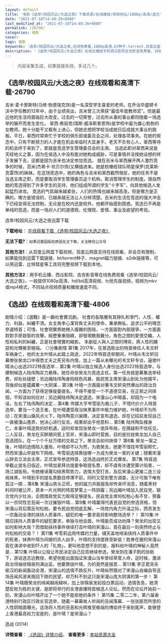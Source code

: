 ```yaml
---
layout: default
title: '电影《选举/校园风云/大选之夜》下载资源/在线播放/视频地址/1080p/高清/蓝光'
date: "2021-07-10T14:40:26+0800"
last_modified_at: "2021-07-10T14:40:26+0800"
permalink: /26790/
categories: 电影
cover:
tags: 电影
keywords: '选举/校园风云/大选之夜,在线免费看,1080p高清,bt种子,torrent,百度云盘,magnet,磁力链,迅雷下载资源'
description: '《选举/校园风云/大选之夜》在线云播放手机西瓜影院吉吉影音免费看，1080p高清bd/hd未删减完整版和tc抢先枪版，mkv/mp4格式，附带bt/torrent种子、magnet/磁力链、百度云盘、网盘资源迅雷下载链接'
---
```


>内容采集生成，如果链接失效，多试几个。


## 《选举/校园风云/大选之夜》在线观看和高清下载-26790

吉米·麦卡里斯特(马修·勃德瑞克饰)是一名深受学生喜爱的老师。在乔治华盛顿卡沃中学任教的12年中，由于业绩突出，吉米曾三次荣获&ldquo;最佳年度教师奖”。但是最近他的生活将面临巨大改变，过去的一切荣誉，过去所从事的事业都将随着一场选举的展开而发生变化。 翠西·弗丽克(瑞斯·威泽斯普恩饰)是学校中最为雄心勃勃的女教师。她十分能干又极有上进心，但她总想把学校当成她日后成就大事业的跳板。平日，翠西时常奔忙于学校的俱乐部或委员会之间，处理各项事务。在她的观念中，只有不断努力的人才能在机会来临时大显身手。老天不负有心人，翠西等待的机会终于来到了，那就是竞选学生管理委员会的主席。 当选此职对翠西来说是天经地义之事，因为在侯选人中没有能对她构成威胁，可是事情并没按她设想的样子发展下去，这都是因为吉米也决定参加竞选。 就在吉米与翠西展开两人激烈竞争的时候，苔米(杰希卡&middot;坎贝尔饰)又横插进来。她是校橄榄球队明星保罗(克莱斯&middot;克雷饰)的妹妹。在这场竞选中，她的角色与吉米和翠西截然相反，她的任务不是当选主席之职，而是要取消学生管理委员这个机构，取消管理学生的制度。很自然她的竞选得到了许多学生的支持，他们组成所谓的学生“十字军&rdquo;，向其他候选人发起猛烈进攻。 竞选的气氛越来越紧张，人们的热情也越来越高涨，但是哪方是正确的，哪方是错误的，已越来越无法让人分辨清楚。吉米的生活在竞选的强大冲击下已经变得无法控制，无论是在校内还是校外，他都开始感到困惑。竞选已不再是单纯的竞选，而是一场对人们的道德观、伦理观、爱情、事业及欲望的考验。<br />


选举/校园风云/大选之夜迅雷下载

**下载地址**： [在线观看下载 《选举/校园风云/大选之夜》](https://www.993dy.com//vod-detail-id-21474.html) 


**无法下载?**：`如果迅雷因版权原因无法下载，关注微信公众号 `

**其他方法1**：从百度云网盘下载视频，百度云网盘支持在线观看，非会员有限制，如果能找到迅雷下载链接、bt/torrent种子、magnet磁力链接、e2dk链接等，可以用迅雷、比特彗星等工具将完整视频下载到本地。

**其他方法2**：用手机云播、西瓜影院、吉吉影音等在线免费观看《选举/校园风云/大选之夜》，一般提供1080p高清、hd/bd高清视频、tc抢先版视频，视频为mkv或mp4格式，不同站点视频质量和播放速度不同。


## 《选战》在线观看和高清下载-4806

剧情介绍：《選戰》是一齣社會實況劇。   社會的各階層有其掙扎和爭鬥，人性、權力、利益，糾纏不清。女主角李心潔背負丈夫的使命，秉承無私、追求公平的理念參選特首；可惜，社會現實將她捲入複雜的困局，一方面面對內部競爭，一方面面對對手廖啟智的攻擊。經歷重重阻繞，卻發現敵我難分。角色之間的愛恨交織，人性和私利的糾纏，正是社會現實的縮影。   本劇從人與人之間的博奕，將人性的醜惡和光輝推至極端。   ◎分集剧情   第1集   2017年，在普选胜出的特首继任人韦文轩车祸身亡，他的太太叶晴从此踏上政途，2022年特首选举期间，叶晴从韦文轩旧幕僚张癸龙口中得悉丈夫之死另有内情，加上一篇从未曝光的韦文轩专访，逼使叶晴决心出选2022特首选举…   第2集   叶晴以独立候选人身份出选2022特首选举，与建制候选人陆伟陶实力悬殊，她任命张癸龙为竞选主任，第一任务就是筹集选举经费，却处处碰壁；叧边厢陆伟陶身陷桃色风暴，振民党主席宋漫山到处为他摆平，背後却似是蕴藏著一大阴谋…   第3集   叶晴一方面面对著韦文轩突然爆出的政治丑闻，一方面为了获得足够提委提名，不得不接受一个不道德交易，在正邪之间徘徊，不知该如何应对；另边厢陆伟陶决定退选，宋漫山心中暗喜，却因为一个电话，左右了陆伟陶的决定…   第4集   传媒大亨岑雪丽为救儿子，不惜代价介入特首选举，要当一个造王者，在叶晴遭受政治抹黑事件中极力维护她，叶晴却不为所动；在宋漫山煽风点火下，陆伟陶意兴阑珊，决定宣布退选，却在记招前发现自己一直被漫山愚弄，他决心进行反击，结果却出乎他意料…   第5集   陆伟陶坠楼身亡，本事叶晴造势的好机遇，适时却发现张癸龙一诡异布局，在猜疑和不信任见，二人反目，癸龙在买醉期间惹上官非，宋漫山即时营救，目的是拉拢癸龙加入自己竞选团队，在一个个千丝万缕的交易之下，癸龙会如何抉择？   第6集   癸龙一案之後，叶晴的选情陷入僵局，叶晴却不以为然，为救癸龙，她更不惜找岑雪丽帮忙，然而宋漫山早就布下网络，岑雪丽选择靠拢哪一方成为癸龙一案的关键；随著宋漫山辞去立法会主席，正式宣布参选特首，这场选战终於正式爆发。   第7集   特首选举截止提名日临近，叶晴加紧拜访提委争取提名票，却不虞有诈遭受算计陷害，一场江湖饭局，令她被诬蔑勾结黑帮势力，选情大受打击，及后宋漫山更接二连三设局抹黑，叶晴到手的提名票数目停滞不前，同时又受到警方调查，无计可施下唯有孤注一掷…   第8集   宋漫山势头正旺，他的磁力共振报告却传来坏消息，随着黑材料同时被公开，原本一片光明的特首梦蒙上一阵阴霾；另边厢叶晴加入民自党，联合党内少壮派，企图借政党实力取得足够提名，民自党主席何松柏心有不甘，预备以一宗同性恋丑闻一次过摧毁叶晴…   第9集   叶晴赢得代表民自党的参选资格，但宋漫山背后策反何松柏，要令民自党彻底瓦解，一场党内角力升温之际，西贡发生一宗轰动全港的挟持人质事件，疑犯的唯一要求竟将影响整场选举？！   第10集   叶晴应挟持人质事件的疑犯要求，单独与他会面，叶晴能否成功劝降？癸龙的出现又如何影响大局？而借助挟持事件继续打击叶晴的宋漫山，竟在最后一刻突然终止与何松柏的交易？！   第11集   岑雪莉运用传媒的力量，铺天盖地喧染挟持人质事件中的死者，抹黑叶晴为间接的杀人凶手，叶晴的支持度跌至新低！胜券在握的宋漫山竟在演讲中收到吓人的「礼物」，更叫他意想不到的是，报料给叶晴的神秘人竟然是…   第12集   叶晴以公投让市民决定自己应否继续参选，癸龙则在潘子韵的协助下，游说连志远教授，希望他能出面指证宋漫山当年曾经草菅人命，这时候，激进政治领袖徐锦泉刑满出监，他要靠拢叶晴，为的竟然是报恩…   第13集   李芷君背夫偷汉的新闻轰动全港，宋漫山的选情不跌反升，叶晴纵然猜对了宋漫山自编自导这场丑闻风波来挽回下跌的民望，却万料不到这只是宋漫山庞大阴谋的第一步！   第14集   叶晴跟癸龙的绯闻越闹越哄，加上徐锦泉发起投白票运动，选情告急，她清楚反败为胜的关键，是即将举行的全港直播特首候选人论坛，然而在论坛开始前一刻，宋漫山向叶晴开出了一个她不能拒绝的条件！   第15集   二零二二年，第六届香港特别行政区行政长官选举，随着一幕幕耸人听闻的丑闻落幕、一张张匪而所思的人性阴暗面曝光，这场将人性的丑恶和光辉推至极端的博奕终于来到尾声，能够登上香港最高权力宝座的，是叶晴？是宋漫山？


选战 (2014)

**详情查看**： [《选战》详情介绍](/movie/4806/)， **查看更多**：[本站资源大全](/movie/t/all/)

